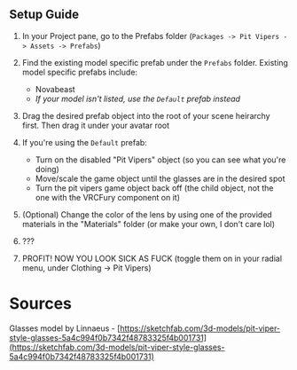 ## Setup Guide
1. In your Project pane, go to the Prefabs folder (`Packages -> Pit Vipers -> Assets -> Prefabs`)

2. Find the existing model specific prefab under the `Prefabs` folder. Existing model specific prefabs include:
    - Novabeast
    - _If your model isn't listed, use the `Default` prefab instead_
3. Drag the desired prefab object into the root of your scene heirarchy first. Then drag it under your avatar root

4. If you're using the `Default` prefab:
    - Turn on the disabled "Pit Vipers" object (so you can see what you're doing)
    - Move/scale the game object until the glasses are in the desired spot
    - Turn the pit vipers game object back off (the child object, not the one with the VRCFury component on it)

5. (Optional) Change the color of the lens by using one of the provided materials in the "Materials" folder (or make your own, I don't care lol)
6. ???
7. PROFIT! NOW YOU LOOK SICK AS FUCK (toggle them on in your radial menu, under Clothing -> Pit Vipers)

# Sources
Glasses model by Linnaeus - [https://sketchfab.com/3d-models/pit-viper-style-glasses-5a4c994f0b7342f48783325f4b001731](https://sketchfab.com/3d-models/pit-viper-style-glasses-5a4c994f0b7342f48783325f4b001731)
